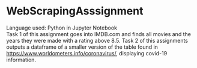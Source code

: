 # WebScrapingAsssignment
Language used: Python in Jupyter Notebook <br>
Task 1 of this assignment goes into IMDB.com and finds all movies and the years they were made with a rating above 8.5.
Task 2 of this assignments outputs a dataframe of a smaller version of the table found in https://www.worldometers.info/coronavirus/, displaying covid-19 information. 
